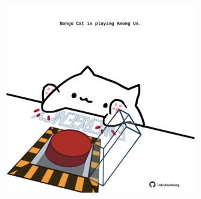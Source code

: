 <!-- built at 17/09/2023, 02:07:37 UTC -->
<p align="center">
  <img width="500" height="500" src="./ReadmeImage.svg">
</p>
